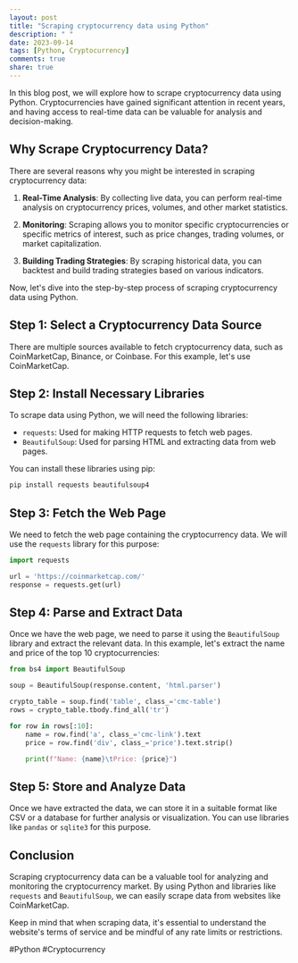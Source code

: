 ```yaml
---
layout: post
title: "Scraping cryptocurrency data using Python"
description: " "
date: 2023-09-14
tags: [Python, Cryptocurrency]
comments: true
share: true
---
```


In this blog post, we will explore how to scrape cryptocurrency data using Python. Cryptocurrencies have gained significant attention in recent years, and having access to real-time data can be valuable for analysis and decision-making.

## Why Scrape Cryptocurrency Data?

There are several reasons why you might be interested in scraping cryptocurrency data:

1. **Real-Time Analysis**: By collecting live data, you can perform real-time analysis on cryptocurrency prices, volumes, and other market statistics.

2. **Monitoring**: Scraping allows you to monitor specific cryptocurrencies or specific metrics of interest, such as price changes, trading volumes, or market capitalization.

3. **Building Trading Strategies**: By scraping historical data, you can backtest and build trading strategies based on various indicators.

Now, let's dive into the step-by-step process of scraping cryptocurrency data using Python.

## Step 1: Select a Cryptocurrency Data Source

There are multiple sources available to fetch cryptocurrency data, such as CoinMarketCap, Binance, or Coinbase. For this example, let's use CoinMarketCap.

## Step 2: Install Necessary Libraries

To scrape data using Python, we will need the following libraries:

- `requests`: Used for making HTTP requests to fetch web pages.
- `BeautifulSoup`: Used for parsing HTML and extracting data from web pages.

You can install these libraries using pip:

```python
pip install requests beautifulsoup4
```

## Step 3: Fetch the Web Page

We need to fetch the web page containing the cryptocurrency data. We will use the `requests` library for this purpose:

```python
import requests

url = 'https://coinmarketcap.com/'
response = requests.get(url)
```

## Step 4: Parse and Extract Data

Once we have the web page, we need to parse it using the `BeautifulSoup` library and extract the relevant data. In this example, let's extract the name and price of the top 10 cryptocurrencies:

```python
from bs4 import BeautifulSoup

soup = BeautifulSoup(response.content, 'html.parser')

crypto_table = soup.find('table', class_='cmc-table')
rows = crypto_table.tbody.find_all('tr')

for row in rows[:10]:
    name = row.find('a', class_='cmc-link').text
    price = row.find('div', class_='price').text.strip()

    print(f"Name: {name}\tPrice: {price}")
```

## Step 5: Store and Analyze Data

Once we have extracted the data, we can store it in a suitable format like CSV or a database for further analysis or visualization. You can use libraries like `pandas` or `sqlite3` for this purpose.

## Conclusion

Scraping cryptocurrency data can be a valuable tool for analyzing and monitoring the cryptocurrency market. By using Python and libraries like `requests` and `BeautifulSoup`, we can easily scrape data from websites like CoinMarketCap.

Keep in mind that when scraping data, it's essential to understand the website's terms of service and be mindful of any rate limits or restrictions.

#Python #Cryptocurrency